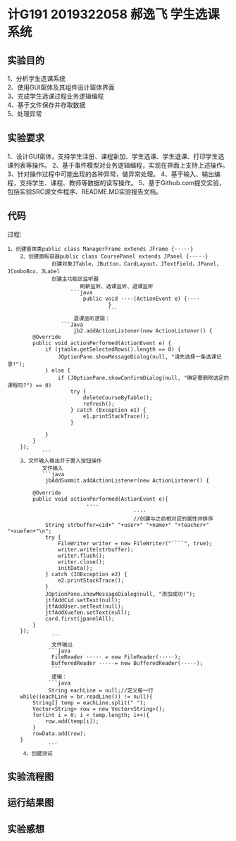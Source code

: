 计G191 2019322058 郝逸飞
学生选课系统
==============
实验目的
---------------------
1、分析学生选课系统  
2、使用GUI窗体及其组件设计窗体界面  
3、完成学生选课过程业务逻辑编程  
4、基于文件保存并存取数据  
5、处理异常

实验要求
---------------------
1、设计GUI窗体，支持学生注册、课程新加、学生选课、学生退课、打印学生选课列表等操作。
2、基于事件模型对业务逻辑编程，实现在界面上支持上述操作。
3、针对操作过程中可能出现的各种异常，做异常处理。
4、基于输入、输出编程，支持学生、课程、教师等数据的读写操作。
5、基于Github.com提交实验，包括实验SRC源文件程序、README.MD实验报告文档。

代码
------------------------
过程:

	1、创建窗体类public class ManagerFrame extends JFrame {·····}
        2、创建面板容器public class CoursePanel extends JPanel {·····}
                  创建对象JTable，JButton，CardLayout，JTextField，JPanel，JComboBox，JLabel
                  创建主功能区监听器
                           刷新监听、选课监听、退课监听
                        ```java
                            public void ····(ActionEvent e) {····
                                    }
                                    ```
                         退课监听逻辑：
                     ```Java   
                         jb2.addActionListener(new ActionListener() {
			@Override
			public void actionPerformed(ActionEvent e) {
				if (jtable.getSelectedRows().length == 0) {
					JOptionPane.showMessageDialog(null, "请先选择一条选课记录!");
				} else {
					if (JOptionPane.showConfirmDialog(null, "确定要删除选定的课程吗?") == 0)
						try {
							deleteCourseByTable();
							refresh();
						} catch (Exception e1) {
							e1.printStackTrace();
						}

				}
			}
		});
               ```
        3、文件输入输出并于置入按钮操作
               文件输入
               ```java
                jbAddSummit.addActionListener(new ActionListener() {

			@Override
			public void actionPerformed(ActionEvent e){
			                 ····
                                            ····
                                            //创建与之前相对应的属性并排序
				String strbuffer=cid+" "+user+" "+name+" "+teacher+" "+xuefen+"\n";				
		        try {
		        	FileWriter writer = new FileWriter("````", true);
		        	writer.write(strbuffer);
		        	writer.flush();
		        	writer.close();
		        	initData();
		        } catch (IOException e2) {
		            e2.printStackTrace();
		        }
				JOptionPane.showMessageDialog(null, "添加成功!");
				jtfAddCid.setText(null);
				jtfAddUser.setText(null);
				jtfAddXuefen.setText(null);
				card.first(jpanelAll);
			}
		});
                  ```
                  文件输出
                 ```java
                  FileReader ····· = new FileReader(·····);
                  BufferedReader ·····= new BufferedReader(·····);
                  ```  
                  逻辑：
                 ```java
                 String eachLine = null;//定义每一行
		while((eachLine = br.readLine()) != null){
			String[] temp = eachLine.split(" ");
			Vector<String> row = new Vector<String>();
			for(int i = 0; i < temp.length; i++){
				row.add(temp[i]);
			}
			rowData.add(row);
		}
                 ```
         4、创建测试

实验流程图
----------------------


运行结果图
------------------

实验感想
---------------------
